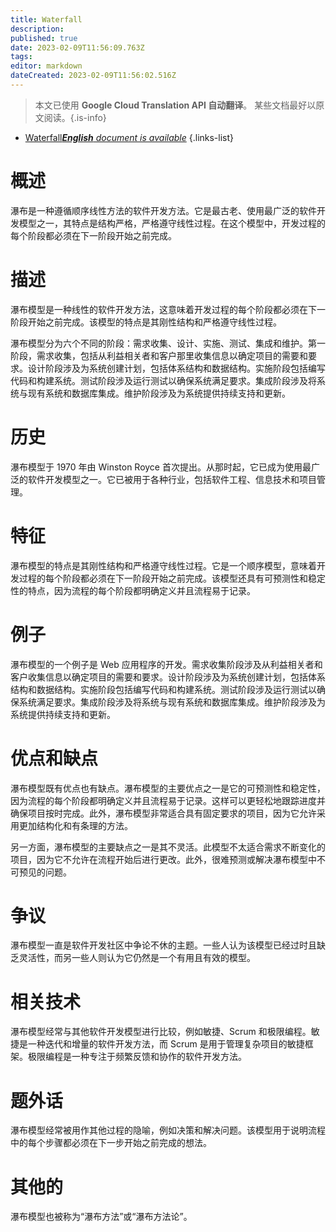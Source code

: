 ```yaml
---
title: Waterfall
description: 
published: true
date: 2023-02-09T11:56:09.763Z
tags: 
editor: markdown
dateCreated: 2023-02-09T11:56:02.516Z
---
```


> 本文已使用 **Google Cloud Translation API 自动翻译**。
某些文档最好以原文阅读。{.is-info}



- [Waterfall***English** document is available*](/en/Knowledge-base/Dictionary/waterfall)
{.links-list}


# 概述
瀑布是一种遵循顺序线性方法的软件开发方法。它是最古老、使用最广泛的软件开发模型之一，其特点是结构严格，严格遵守线性过程。在这个模型中，开发过程的每个阶段都必须在下一阶段开始之前完成。

# 描述
瀑布模型是一种线性的软件开发方法，这意味着开发过程的每个阶段都必须在下一阶段开始之前完成。该模型的特点是其刚性结构和严格遵守线性过程。

瀑布模型分为六个不同的阶段：需求收集、设计、实施、测试、集成和维护。第一阶段，需求收集，包括从利益相关者和客户那里收集信息以确定项目的需要和要求。设计阶段涉及为系统创建计划，包括体系结构和数据结构。实施阶段包括编写代码和构建系统。测试阶段涉及运行测试以确保系统满足要求。集成阶段涉及将系统与现有系统和数据库集成。维护阶段涉及为系统提供持续支持和更新。

# 历史
瀑布模型于 1970 年由 Winston Royce 首次提出。从那时起，它已成为使用最广泛的软件开发模型之一。它已被用于各种行业，包括软件工程、信息技术和项目管理。

# 特征
瀑布模型的特点是其刚性结构和严格遵守线性过程。它是一个顺序模型，意味着开发过程的每个阶段都必须在下一阶段开始之前完成。该模型还具有可预测性和稳定性的特点，因为流程的每个阶段都明确定义并且流程易于记录。

# 例子
瀑布模型的一个例子是 Web 应用程序的开发。需求收集阶段涉及从利益相关者和客户收集信息以确定项目的需要和要求。设计阶段涉及为系统创建计划，包括体系结构和数据结构。实施阶段包括编写代码和构建系统。测试阶段涉及运行测试以确保系统满足要求。集成阶段涉及将系统与现有系统和数据库集成。维护阶段涉及为系统提供持续支持和更新。

# 优点和缺点
瀑布模型既有优点也有缺点。瀑布模型的主要优点之一是它的可预测性和稳定性，因为流程的每个阶段都明确定义并且流程易于记录。这样可以更轻松地跟踪进度并确保项目按时完成。此外，瀑布模型非常适合具有固定要求的项目，因为它允许采用更加结构化和有条理的方法。

另一方面，瀑布模型的主要缺点之一是其不灵活。此模型不太适合需求不断变化的项目，因为它不允许在流程开始后进行更改。此外，很难预测或解决瀑布模型中不可预见的问题。

# 争议
瀑布模型一直是软件开发社区中争论不休的主题。一些人认为该模型已经过时且缺乏灵活性，而另一些人则认为它仍然是一个有用且有效的模型。

# 相关技术
瀑布模型经常与其他软件开发模型进行比较，例如敏捷、Scrum 和极限编程。敏捷是一种迭代和增量的软件开发方法，而 Scrum 是用于管理复杂项目的敏捷框架。极限编程是一种专注于频繁反馈和协作的软件开发方法。

# 题外话
瀑布模型经常被用作其他过程的隐喻，例如决策和解决问题。该模型用于说明流程中的每个步骤都必须在下一步开始之前完成的想法。

# 其他的
瀑布模型也被称为“瀑布方法”或“瀑布方法论”。